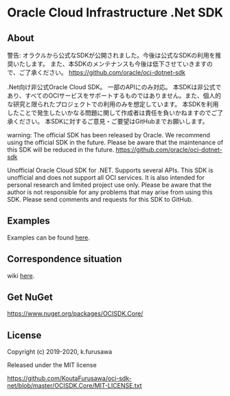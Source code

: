 ﻿# Oracle Cloud Infrastructure .Net SDK

## About

警告:
オラクルから公式なSDKが公開されました。今後は公式なSDKの利用を推奨いたします。
また、本SDKのメンテナンスも今後は低下させていきますので、ご了承ください。
https://github.com/oracle/oci-dotnet-sdk

.Net向け非公式Oracle Cloud SDK。
一部のAPIにのみ対応。
本SDKは非公式であり、すべてのOCIサービスをサポートするものではありません。また、個人的な研究と限られたプロジェクトでの利用のみを想定しています。
本SDKを利用したことで発生したいかなる問題に関して作成者は責任を負いかねますのでご了承ください。
本SDKに対するご意見・ご要望はGitHubまでお願いします。

warning:
The official SDK has been released by Oracle. We recommend using the official SDK in the future.
Please be aware that the maintenance of this SDK will be reduced in the future.
https://github.com/oracle/oci-dotnet-sdk

Unofficial Oracle Cloud SDK for .NET.
Supports several APIs.
This SDK is unofficial and does not support all OCI services. It is also intended for personal research and limited project use only.
Please be aware that the author is not responsible for any problems that may arise from using this SDK.
Please send comments and requests for this SDK to GitHub.

## Examples

Examples can be found [here](/Example/).

## Correspondence situation

wiki [here](https://github.com/KoutaFurusawa/oci-sdk-net/wiki).

## Get NuGet

https://www.nuget.org/packages/OCISDK.Core/

## License

Copyright (c) 2019-2020, k.furusawa

Released under the MIT license

https://github.com/KoutaFurusawa/oci-sdk-net/blob/master/OCISDK.Core/MIT-LICENSE.txt

